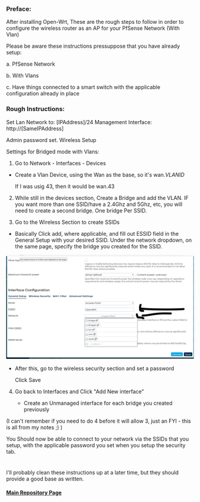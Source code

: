 ### Preface:

After installing Open-Wrt, These are the rough steps to follow in order to configure the wireless router as an AP for your PfSense Network (With Vlan)

Please be aware these instructions pressuppose that you have already setup: 

   a. PfSense Network 
   
   b. With Vlans 
   
   c. Have things connected to a smart switch with the applicable configuration already in place
    
### Rough Instructions:

Set Lan Network to: [IPAddress]/24
Management Interface: http://[SameIPAddress]

Admin password set.
Wireless Setup

Settings for Bridged mode with Vlans:

1. Go to Network - Interfaces - Devices 
  
  - Create a Vlan Device, using the Wan as the base, so it's wan.*VLANID*
  
    If I was usig 43, then it would be wan.43
    
2. While still in the devices section, Create a Bridge and add the VLAN. IF you want more than one SSID/have a 2.4Ghz and 5Ghz, etc, you will need to create a second bridge. One bridge Per SSID. 

3. Go to the Wireless Section to create SSIDs
  
  - Basically Click add, where applicable, and fill out ESSID field in the General Setup with your desired SSID. Under the network dropdown, on the same page, specify the bridge you created for the SSID.
  
  <img width="592" alt="5" src="https://github.com/mycroftwilde/portainer_templates/blob/8e2dc4237e17eba91e6a81238eedf9fb450f9b39/Images/Openwrt.png">
  
  - After this, go to the wireless security section and set a password
  
    Click Save
    
4. Go back to Interfaces and Click "Add New interface"    
   
   - Create an Unmanaged interface for each bridge you created previously 

(I can't remember if you need to do 4 before it will allow 3, just an FYI - this is all from my notes ;) ) 

You Should now be able to connect to your network via the SSIDs that you setup, with the applicable password you set when you setup the security tab. 

#

I'll probably clean these instructions up at a later time, but they should provide a good base as written. 

#### [Main Repository Page](https://github.com/mycroftwilde/portainer_templates)    
